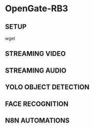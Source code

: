 # OpenGate-RB3

## SETUP

wget

## STREAMING VIDEO

## STREAMING AUDIO

## YOLO OBJECT DETECTION

## FACE RECOGNITION

## N8N AUTOMATIONS
